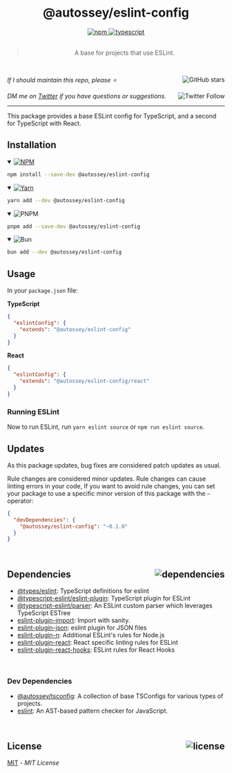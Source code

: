 <!--BEGIN HEADER-->
<div align="center">
  <h1>@autossey/eslint-config</h1>
  <a href="https://npmjs.com/package/@autossey/eslint-config">
    <img alt="npm" src="https://img.shields.io/npm/v/@autossey/eslint-config.svg">
  </a>
  <a href="https://github.com/AutosseyAI/eslint-config">
    <img alt="typescript" src="https://img.shields.io/github/languages/top/AutosseyAI/eslint-config.svg">
  </a>
</div>

<br />

<blockquote align="center">A base for projects that use ESLint.</blockquote>

<br />

_If I should maintain this repo, please ⭐️_
<a href="https://github.com/AutosseyAI/eslint-config">
  <img align="right" alt="GitHub stars" src="https://img.shields.io/github/stars/AutosseyAI/eslint-config?label=%E2%AD%90%EF%B8%8F&style=social">
</a>

_DM me on [Twitter](https://twitter.com/bconnorwhite) if you have questions or suggestions._
<a href="https://twitter.com/bconnorwhite">
  <img align="right" alt="Twitter Follow" src="https://img.shields.io/twitter/url?label=%40bconnorwhite&style=social&url=https%3A%2F%2Ftwitter.com%2Fbconnorwhite">
</a>

---
<!--END HEADER-->

This package provides a base ESLint config for TypeScript, and a second for TypeScript with React.

## Installation

<details open>
  <summary>
    <a href="https://www.npmjs.com/package/@autossey/eslint-config">
      <img src="https://img.shields.io/badge/npm-CB3837?logo=npm&logoColor=white" alt="NPM" />
    </a>
  </summary>

```sh
npm install --save-dev @autossey/eslint-config
```

</details>

<details open>
  <summary>
    <a href="https://yarnpkg.com/package/@autossey/eslint-config">
      <img src="https://img.shields.io/badge/yarn-2C8EBB?logo=yarn&logoColor=white" alt="Yarn" />
    </a>
  </summary>

```sh
yarn add --dev @autossey/eslint-config
```
</details>

<details open>
  <summary>
    <img src="https://img.shields.io/badge/pnpm-F69220?logo=pnpm&logoColor=white" alt="PNPM" />
  </summary>

```sh
pnpm add --save-dev @autossey/eslint-config
```

</details>

<details open>
  <summary>
    <img src="https://img.shields.io/badge/bun-EE81C3?logo=bun&logoColor=white" alt="Bun" />
  </summary>

```sh
bun add --dev @autossey/eslint-config
```

</details>

## Usage

In your `package.json` file:

**TypeScript**

```json
{
  "eslintConfig": {
    "extends": "@autossey/eslint-config"
  }
}
```

**React**

```json
{
  "eslintConfig": {
    "extends": "@autossey/eslint-config/react"
  }
}
```

### Running ESLint

Now to run ESLint, run `yarn eslint source` or `npm run eslint source`.

## Updates

As this package updates, bug fixes are considered patch updates as usual.

Rule changes are considered minor updates. Rule changes can cause linting errors in your code, If you want to avoid rule changes, you can set your package to use a specific minor version of this package with the `~` operator:

```json
{
  "devDependencies": {
    "@autossey/eslint-config": "~0.1.0"
  }
}
```

<!--BEGIN FOOTER-->

<br />

<h2>Dependencies<a href="https://www.npmjs.com/package/@AutosseyAI/eslint-config?activeTab=dependencies"><img align="right" alt="dependencies" src="https://img.shields.io/librariesio/release/npm/@AutosseyAI/eslint-config.svg"></a></h2>

- [@types/eslint](https://www.npmjs.com/package/@types/eslint): TypeScript definitions for eslint
- [@typescript-eslint/eslint-plugin](https://www.npmjs.com/package/@typescript-eslint/eslint-plugin): TypeScript plugin for ESLint
- [@typescript-eslint/parser](https://www.npmjs.com/package/@typescript-eslint/parser): An ESLint custom parser which leverages TypeScript ESTree
- [eslint-plugin-import](https://www.npmjs.com/package/eslint-plugin-import): Import with sanity.
- [eslint-plugin-json](https://www.npmjs.com/package/eslint-plugin-json): eslint plugin for JSON files
- [eslint-plugin-n](https://www.npmjs.com/package/eslint-plugin-n): Additional ESLint's rules for Node.js
- [eslint-plugin-react](https://www.npmjs.com/package/eslint-plugin-react): React specific linting rules for ESLint
- [eslint-plugin-react-hooks](https://www.npmjs.com/package/eslint-plugin-react-hooks): ESLint rules for React Hooks

<br />

<h3>Dev Dependencies</h3>

- [@autossey/tsconfig](https://www.npmjs.com/package/@autossey/tsconfig): A collection of base TSConfigs for various types of projects.
- [eslint](https://www.npmjs.com/package/eslint): An AST-based pattern checker for JavaScript.

<br />

<h2>License <a href="https://opensource.org/licenses/MIT"><img align="right" alt="license" src="https://img.shields.io/npm/l/@autossey/eslint-config.svg"></a></h2>

[MIT](https://opensource.org/licenses/MIT) - _MIT License_
<!--END FOOTER-->

